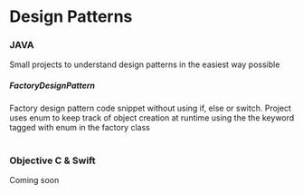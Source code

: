 # Design Patterns

### JAVA
Small projects to understand design patterns in the easiest way possible 

##### FactoryDesignPattern
Factory design pattern code snippet without using if, else or switch. Project uses enum to keep track of object creation at runtime using the the keyword tagged with enum in the factory class

# 

### Objective C & Swift
Coming soon
